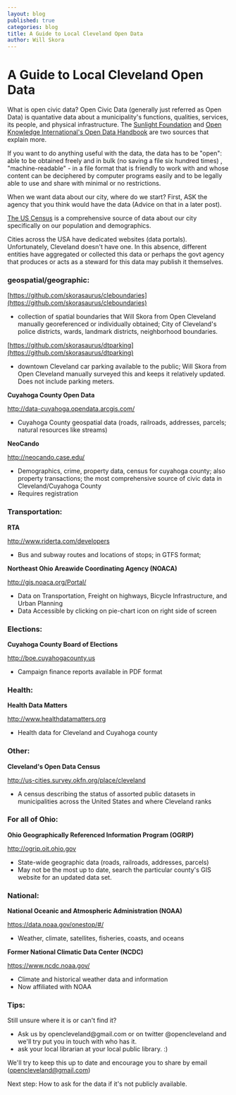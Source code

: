 ```yaml
---
layout: blog
published: true
categories: blog
title: A Guide to Local Cleveland Open Data
author: Will Skora
---
```


# A Guide to Local Cleveland Open Data

What is open civic data? Open Civic Data (generally just referred as Open Data) is quantative data about a municipality's functions, qualities, services, its people, and physical infrastructure. The [Sunlight Foundation](https://sunlightfoundation.com/2013/09/16/your-guidelines-to-open-data-guidelines-pt-2-stages-of-development/) and [Open Knowledge International's Open Data Handbook](http://opendatahandbook.org/guide/en/what-is-open-data/) are two sources that explain more.


If you want to do anything useful with the data, the data has to be "open": able to be obtained freely and in bulk (no saving a file six hundred times) , "machine-readable" - in a file format that is friendly to work with and whose content can be deciphered by computer programs easily and to be legally able to use and share with minimal or no restrictions.


When we want data about our city, where do we start? First, ASK the agency that you think would have the data (Advice on that in a later post).


[The US Census](https://www.census.gov/data.html) is a comprehensive source of data about our city specifically on our population and demographics.


Cities across the USA have dedicated websites (data portals). Unfortunately, Cleveland doesn't have one. In this absence, different entities have aggregated or collected this data or perhaps the govt agency that produces or acts as a steward for this data may publish it themselves.


<h3>geospatial/geographic:</h3>

[https://github.com/skorasaurus/cleboundaries](https://github.com/skorasaurus/cleboundaries)
*  collection of spatial boundaries that Will Skora from Open Cleveland manually georeferenced or individually obtained;
City of Cleveland's police districts, wards, landmark districts, neighborhood boundaries.

[https://github.com/skorasaurus/dtparking](https://github.com/skorasaurus/dtparking)
* downtown Cleveland car parking available to the public; Will Skora from Open Cleveland manually surveyed this and keeps it relatively updated. Does not include parking meters.

**Cuyahoga County Open Data**

<http://data-cuyahoga.opendata.arcgis.com/>
* Cuyahoga County geospatial data (roads, railroads, addresses, parcels; natural resources like streams)

**NeoCando**

<http://neocando.case.edu/>
* Demographics, crime, property data, census for cuyahoga county; also property transactions; the most comprehensive source of civic data in Cleveland/Cuyahoga County
* Requires registration


<h3>Transportation:</h3>

**RTA**

<http://www.riderta.com/developers>
* Bus and subway routes and locations of stops; in GTFS format;

**Northeast Ohio Areawide Coordinating Agency (NOACA)**

<http://gis.noaca.org/Portal/>
* Data on Transportation, Freight on highways, Bicycle Infrastructure, and Urban Planning
* Data Accessible by clicking on pie-chart icon on right side of screen


<h3>Elections:</h3>

**Cuyahoga County Board of Elections**

<http://boe.cuyahogacounty.us>
* Campaign finance reports available in PDF format


<h3>Health:</h3>

**Health Data Matters**

<http://www.healthdatamatters.org>
* Health data for Cleveland and Cuyahoga county


<h3>Other:</h3>

**Cleveland's Open Data Census**

<http://us-cities.survey.okfn.org/place/cleveland>
* A census describing the status of assorted public datasets in municipalities across the United States and where Cleveland ranks


<h3>For all of Ohio:</h3>

**Ohio Geographically Referenced Information Program (OGRIP)**

<http://ogrip.oit.ohio.gov>
* State-wide geographic data (roads, railroads, addresses, parcels)
* May not be the most up to date, search the particular county's GIS website for an updated data set.


<h3>National:</h3>

**National Oceanic and Atmospheric Administration (NOAA)**

 <https://data.noaa.gov/onestop/#/>
* Weather, climate, satellites, fisheries, coasts, and oceans

 **Former National Climatic Data Center (NCDC)**

 <https://www.ncdc.noaa.gov/>
* Climate and historical weather data and information
* Now affiliated with NOAA


<h3>Tips:</h3>

Still unsure where it is or can't find it?
<ul>
<li>Ask us by opencleveland@gmail.com or on twitter @opencleveland and we'll try put you in touch with who has it.</li>
<li> ask your local librarian at your local public library. :)  </li>

</ul>

We'll try to keep this up to date and encourage you to share by email (opencleveland@gmail.com)


Next step: How to ask for the data if it's not publicly available.

